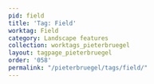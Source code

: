 ```yaml
---
pid: field
title: 'Tag: Field'
worktag: Field
category: Landscape features
collection: worktags_pieterbruegel
layout: tagpage_pieterbruegel
order: '058'
permalink: "/pieterbruegel/tags/field/"
---
```

